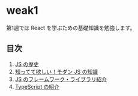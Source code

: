 # weak1
第1週では React を学ぶための基礎知識を勉強します。

## 目次
1. [JS の歴史](./history.md)
2. [知ってて欲しい！モダン JS の知識](./modernJS.md)
3. [JS のフレームワーク・ライブラリ紹介](./framework.md)
4. [TypeScript の紹介](./typescript.md)
